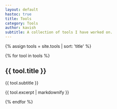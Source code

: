 ```yaml
---
layout: default
hastoc: true
title: Tools
category: Tools
author: kavish
subtitle: A collection of tools I have worked on.
---
```


{% assign tools = site.tools | sort: 'title' %}

{% for tool in tools %}
<md-filled-card class="card">
    <div class="card__header">
        <div class="card__header-text">
            <div class="card__title">
                <h2><a onclick='changeView("{{tool.permalink}}")'> {{ tool.title }}</a> </h2>
            </div>
            <div class="card__subtitle">{{ tool.subtitle }}</div>
        </div>
    </div>
    <div class="card__secondary body-medium">
        <p>{{ tool.excerpt | markdownify }}</p>
    </div>
</md-filled-card>
{% endfor %}